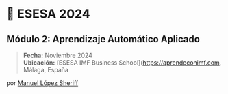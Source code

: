 # 📘 ESESA 2024 

## Módulo 2: Aprendizaje Automático Aplicado

> **Fecha:** Noviembre 2024  
> **Ubicación:** [ESESA IMF Business School](https://aprendeconimf.com, Málaga, España

por [Manuel López Sheriff](https://www.linkedin.com/in/sheriff-data/)
